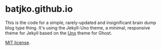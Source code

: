 # batjko.github.io

This is the code for a simple, rarely-updated and insignificant brain dump blog type thing.
It's using the Jekyll-Uno theme, a minimal, responsive theme for Jekyll based on the [Uno](https://github.com/daleanthony/Uno) theme for Ghost.

[MIT license](/LICENSE).